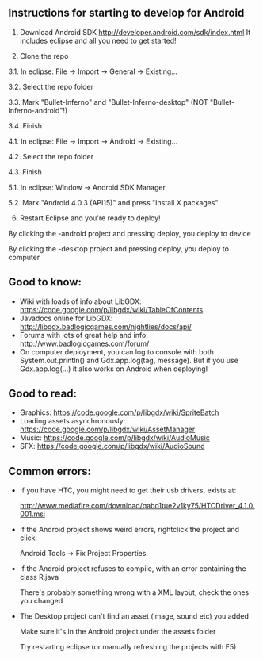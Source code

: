 Instructions for starting to develop for Android
------------------------------------------------
1. Download Android SDK
    http://developer.android.com/sdk/index.html
   It includes eclipse and all you need to get started!

   
2. Clone the repo


3.1. In eclipse: File -> Import -> General -> Existing...

3.2. Select the repo folder

3.3. Mark "Bullet-Inferno" and "Bullet-Inferno-desktop" (NOT "Bullet-Inferno-android"!)

3.4. Finish


4.1. In eclipse: File -> Import -> Android -> Existing...

4.2. Select the repo folder

4.3. Finish


5.1. In eclipse: Window -> Android SDK Manager

5.2. Mark "Android 4.0.3 (API15)" and press "Install X packages"


6. Restart Eclipse and you're ready to deploy!

By clicking the -android project and pressing deploy, you deploy to device

By clicking the -desktop project and pressing deploy, you deploy to computer


Good to know:
-------------
- Wiki with loads of info about LibGDX: https://code.google.com/p/libgdx/wiki/TableOfContents
- Javadocs online for LibGDX: http://libgdx.badlogicgames.com/nightlies/docs/api/
- Forums with lots of great help and info: http://www.badlogicgames.com/forum/
- On computer deployment, you can log to console with both System.out.println() and Gdx.app.log(tag, message). 
  But if you use Gdx.app.log(...) it also works on Android when deploying!

  
Good to read:
-------------
- Graphics: https://code.google.com/p/libgdx/wiki/SpriteBatch
- Loading assets asynchronously: https://code.google.com/p/libgdx/wiki/AssetManager
- Music: https://code.google.com/p/libgdx/wiki/AudioMusic
- SFX: https://code.google.com/p/libgdx/wiki/AudioSound
  

Common errors:
--------------
- If you have HTC, you might need to get their usb drivers, exists at:

  http://www.mediafire.com/download/qabo1tue2v1ky75/HTCDriver_4.1.0.001.msi

- If the Android project shows weird errors, rightclick the project and click:

  Android Tools -> Fix Project Properties

- If the Android project refuses to compile, with an error containing the class R.java

  There's probably something wrong with a XML layout, check the ones you changed
  
- The Desktop project can't find an asset (image, sound etc) you added

  Make sure it's in the Android project under the assets folder
  
  Try restarting eclipse (or manually refreshing the projects with F5)


